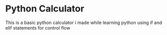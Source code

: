 # Python Calculator
This is a basic python calculator i made while learning python using if and elif statements for control flow
